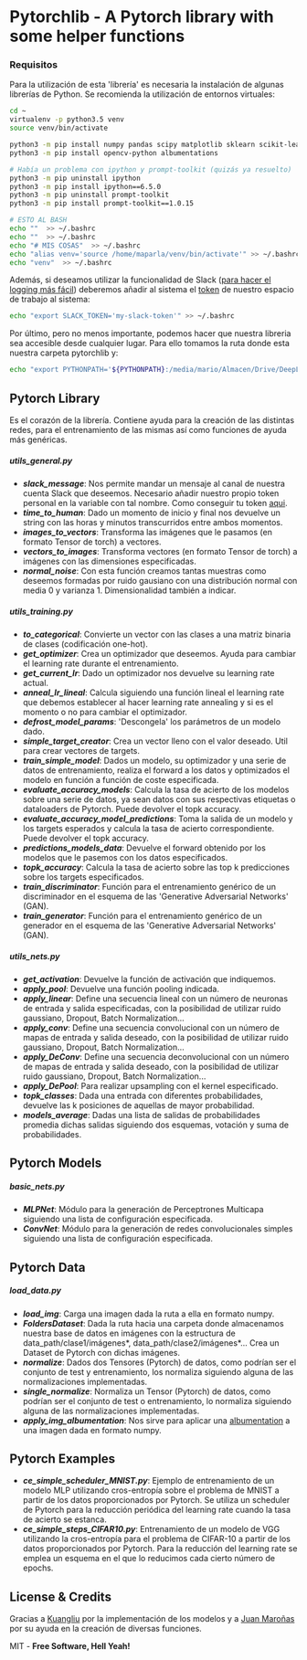 # **Pytorchlib** - A Pytorch library with some helper functions

### Requisitos

Para la utilización de esta 'librería' es necesaria la instalación de algunas librerías de Python. Se recomienda la utilización de entornos virtuales:

```sh
cd ~
virtualenv -p python3.5 venv
source venv/bin/activate

python3 -m pip install numpy pandas scipy matplotlib sklearn scikit-learn scikit-image slackclient torch torchvision
python3 -m pip install opencv-python albumentations

# Había un problema con ipython y prompt-toolkit (quizás ya resuelto)
python3 -m pip uninstall ipython
python3 -m pip install ipython==6.5.0
python3 -m pip uninstall prompt-toolkit
python3 -m pip install prompt-toolkit==1.0.15

# ESTO AL BASH
echo ""  >> ~/.bashrc
echo ""  >> ~/.bashrc
echo "# MIS COSAS"  >> ~/.bashrc
echo "alias venv='source /home/maparla/venv/bin/activate'" >> ~/.bashrc
echo "venv"  >> ~/.bashrc
```

Además, si deseamos utilizar la funcionalidad de Slack ([para hacer el logging más fácil](https://github.com/MarioProjects/Python-Slack-Logging)) deberemos añadir al sistema el [token](https://github.com/MarioProjects/Python-Slack-Logging) de nuestro espacio de trabajo al sistema:

```sh
echo "export SLACK_TOKEN='my-slack-token'" >> ~/.bashrc
```

Por último, pero no menos importante, podemos hacer que nuestra libreria sea accesible desde cualquier lugar. Para ello tomamos la ruta donde esta nuestra carpeta pytorchlib y:

```sh
echo "export PYTHONPATH='${PYTHONPATH}:/media/mario/Almacen/Drive/DeepLearning/'"  >> ~/.bashrc
```


## Pytorch Library
Es el corazón de la librería. Contiene ayuda para la creación de las distintas redes, para el entrenamiento de las mismas así como funciones de ayuda más genéricas.


##### utils_general.py

   - ***slack_message***: Nos permite mandar un mensaje al canal de nuestra cuenta Slack que deseemos. Necesario añadir nuestro propio token personal en la variable con tal nombre. Como conseguir tu token [aqui](https://github.com/MarioProjects/Python-Slack-Logging).
   - ***time_to_human***: Dado un momento de inicio y final nos devuelve un string con las horas y minutos transcurridos entre ambos momentos.
   - ***images_to_vectors***: Transforma las imágenes que le pasamos (en formato Tensor de torch) a vectores.
   - ***vectors_to_images***: Transforma vectores (en formato Tensor de torch) a imágenes con las dimensiones especificadas.
   - ***normal_noise***: Con esta función creamos tantas muestras como deseemos formadas por ruido gausiano con una distribución normal con media 0 y varianza 1. Dimensionalidad también a indicar.

##### utils_training.py

  - ***to_categorical***: Convierte un vector con las clases a una matriz binaria de clases (codificación one-hot).
  - ***get_optimizer***: Crea un optimizador que deseemos. Ayuda para cambiar el learning rate durante el entrenamiento.
  - ***get_current_lr***: Dado un optimizador nos devuelve su learning rate actual.
  - ***anneal_lr_lineal***: Calcula siguiendo una función lineal el learning rate que debemos establecer al hacer learning rate annealing y si es el momento o no para cambiar el optimizador.
  - ***defrost_model_params***: 'Descongela' los parámetros de un modelo dado.
  - ***simple_target_creator***: Crea un vector lleno con el valor deseado. Util para crear vectores de targets.
  - ***train_simple_model***: Dados un modelo, su optimizador y una serie de datos de entrenamiento, realiza el forward a los datos y optimizados el modelo en función a función de coste especificada.
  - ***evaluate_accuracy_models***: Calcula la tasa de acierto de los modelos sobre una serie de datos, ya sean datos con sus respectivas etiquetas o dataloaders de Pytorch. Puede devolver el topk accuracy.
  - ***evaluate_accuracy_model_predictions***: Toma la salida de un modelo y los targets esperados y calcula la tasa de acierto correspondiente. Puede devolver el topk accuracy.
  - ***predictions_models_data***: Devuelve el forward obtenido por los modelos que le pasemos con los datos especificados.
  - ***topk_accuracy***: Calcula la tasa de acierto sobre las top k predicciones sobre los targets especificados.
  - ***train_discriminator***: Función para el entrenamiento genérico de un discriminador en el esquema de las 'Generative Adversarial Networks' (GAN).
  - ***train_generator***: Función para el entrenamiento genérico de un generador en el esquema de las 'Generative Adversarial Networks' (GAN).


##### utils_nets.py

  - ***get_activation***: Devuelve la función de activación que indiquemos.
  - ***apply_pool***: Devuelve una función pooling indicada.
  - ***apply_linear***: Define una secuencia lineal con un número de neuronas de entrada y salida especificadas, con la posibilidad de utilizar ruido gaussiano, Dropout, Batch Normalization...
  - ***apply_conv***: Define una secuencia convolucional con un número de mapas de entrada y salida deseado, con la posibilidad de utilizar ruido gaussiano, Dropout, Batch Normalization...
  - ***apply_DeConv***: Define una secuencia deconvolucional con un número de mapas de entrada y salida deseado, con la posibilidad de utilizar ruido gaussiano, Dropout, Batch Normalization...
  - ***apply_DePool***: Para realizar upsampling con el kernel especificado.
  - ***topk_classes***: Dada una entrada con diferentes probabilidades, devuelve las k posiciones de aquellas de mayor probabilidad.
  - ***models_average***: Dadas una lista de salidas de probabilidades promedia dichas salidas siguiendo dos esquemas, votación y suma de probabilidades.

## Pytorch Models

##### basic_nets.py

  - ***MLPNet***: Módulo para la generación de Perceptrones Multicapa siguiendo una lista de configuración especificada.
  - ***ConvNet***: Módulo para la generación de redes convolucionales simples siguiendo una lista de configuración especificada.


## Pytorch Data
##### load_data.py
  - ***load_img***: Carga una imagen dada la ruta a ella en formato numpy.
  - ***FoldersDataset***: Dada la ruta hacia una carpeta donde almacenamos nuestra base de datos en imágenes con la estructura de data_path/clase1/imágenes*, data_path/clase2/imágenes*... Crea un Dataset de Pytorch con dichas imágenes.
  - ***normalize***: Dados dos Tensores (Pytorch) de datos, como podrían ser el conjunto de test y entrenamiento, los normaliza siguiendo alguna de las normalizaciones implementadas.
  - ***single_normalize***: Normaliza un Tensor (Pytorch) de datos, como podrían ser el conjunto de test o entrenamiento, lo normaliza siguiendo alguna de las normalizaciones implementadas.
  - ***apply_img_albumentation***: Nos sirve para aplicar una [albumentation](https://github.com/albu/albumentations) a una imagen dada en formato numpy.

## Pytorch Examples

  - ***ce_simple_scheduler_MNIST.py***: Ejemplo de entrenamiento de un modelo MLP utilizando cros-entropía sobre el problema de MNIST a partir de los datos proporcionados por Pytorch. Se utiliza un scheduler de Pytorch para la reducción periódica del learning rate cuando la tasa de acierto se estanca.
  - ***ce_simple_steps_CIFAR10.py***: Entrenamiento de un modelo de VGG utilizando la cros-entropía para el problema de CIFAR-10 a partir de los datos proporcionados por Pytorch. Para la reducción del learning rate se emplea un esquema en el que lo reducimos cada cierto número de epochs.



License & Credits
----
Gracias a [Kuangliu](https://github.com/kuangliu) por la implementación de los modelos y a [Juan Maroñas](https://github.com/jmaronas) por su ayuda en la creación de diversas funciones.

MIT - **Free Software, Hell Yeah!**



